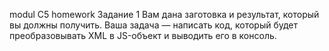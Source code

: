 modul C5 homework
 Задание 1
Вам дана заготовка и результат, который вы должны получить. Ваша задача — 
написать код, который будет преобразовывать XML в JS-объект и выводить его 
в консоль.
